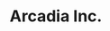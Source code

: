---
layout: projectPageNew
title: 'Arcadia Inc.'
year: 2021
medium: digital simulation
paragraphs:
 - text: |
    Arcadia Inc. is a work of speculative fiction which investigates the commodification of nature through computer-generated landscape photography. In observing context erasure as the main mechanism behind re-programming images with new meanings, the work proposes a new model for obtaining the type of nature imagery meant for brand-based visual communication: a group of virtual beings which photograph scenic beauty in a real-time simulation, organized as a fictional company which produces stock images of natural environments. In an era when visual culture is created increasingly through technological automation, the work raises important questions about the future of image making.<br/><br/>

 - text: |
    You can visit the fictional company's website at <a href="https://arcadia.photography" target="_blank">arcadia.photography</a>, or view an ambient slideshow of the most recent photographs on <a href="https://now.arcadia.photography" target="_blank">Arcadia 𝓝𝓸𝔀</a>.<br/><br/>

#  - text: |
#     Arcadia Inc. was part of <a href="https://www.springbreakartshow.com/" target="_blank">SPRING/BREAK Art Show</a> in New York, as a <a href="https://springbreakartfair.com/collections/lizzy-chiappini-2021" target="_blank">solo show</a> curated by <a href="https://www.lizzy-chiappini.com/" target="_blank">Lizzy Chiappini</a>. For the duration of SPRING/BREAK, all photographs taken by virtual beings within the simulation were uploaded to <a href="https://soft-power.online" target="_blank">https://soft-power.online.</a> You can read the curatorial statement <a href="/assets/images/arcadiainc/softpower.pdf" target="_blank">here. </a><br/><br/>
#  - text: |
#     A previous framing of the project involved a fictional company which claims to offer "context-free landscape photography for the 21st century user". You can learn more about Arcadia Inc. as a company by visiting <a href="http://arcadia-inc.org" target="_blank">http://arcadia-inc.org</a>, or by listening to my <a href="https://vimeo.com/549761951" target="_blank">NYU ITP thesis presentation</a>.<br/><br/>
 - text: |
    <p class="small-paragraph">
    <b>Exhibitions</b><br/>
    2024 &#8212; <a href="https://www.panke.gallery/event/arcadia-inc"> Arcadia Inc. (solo)</a>, at Panke Gallery /rosa, part of <a href="https://vorspiel.berlin/events/arcadia-inc-by-cezar-mocan" target="_blank">Vorspiel Berlin</a>, curated by Robert Sakrowski, Berlin <br/>
    2023 &#8212; <a href="https://www.plexusprojects.org/gui-gooey"> GUI / GOOEY, Plexus Projects</a>, curated by Laura Splan online <br/>
    2022 &#8212; <a href="https://infiniteobjects.com/products/mocan-arcadiainc"> Lumen Prize x Infinite Objects collection </a> <br/>
    2022 &#8212; <a href="https://currentsnewmedia.org/artist/cezar-mocan/" target="_blank">Currents New Media</a>, Santa Fe<br/>
    2022 &#8212; Kampüste Dijital Sanat, Istanbul<br/>
    2022 &#8212; <a href="https://interaccess.org/exhibition/sculpted-our-image-forged-our-minds">Sculpted in Our Image, Forged in Our Minds</a> curated by Tristan Sauer in collaboration with Inter/Access Toronto, online<br/>
    2021 &#8212; SPRING/BREAK Art Show, New York, curated by Lizzy Chiappini<br/>
    2021 &#8212; <a href="https://www.lumenprize.com/2021-student-prize-shortlist/arcadia-inc" target="_blank">Lumen Prize Student Award</a><br/><br/>
    </p>
 - text: |
    <p class="small-paragraph">
    <b>Production Credits</b><br/>
    Emma Brown, sound design <br/>
    Hannah Campbell, voice acting <br/>
    Lizzy Chiappini, curation <br/>
    <br/>
    </p>
 - text: |
    <p class="small-paragraph">
    <b>Related Work</b> <br/>
    <a href="/whatdoesthedesktopwant">What Does the Desktop Want?</a>, a talk I gave at the 2021 Computer Mouse Conference<br/>
    <a href="/hig-metaphor">Human Interface Guidelines (Metaphor)</a>, a two-channel video<br/>
    <a href="/24hrslandscape">24 Hours Relaxing Landscape for Stress Relief</a>, a three channel video
    </p>

images:
 - url: https://player.vimeo.com/video/634060678
   vimeo: true
   description: Ansel A.I., a virtual being working for Arcadia Inc., introduces the project.

 - url: https://player.vimeo.com/video/627567700
   vimeo: true
   description: Un-edited screen recording of the <i>softpower.exe</i> real-time simulation (video + sound). Time was sped up in this instance of running the simulation – one full day cycle happens in 1 hour.

 - url: /assets/images/arcadiainc/soft-power-still.png
   description: Still from the <i>softpower.exe</i> real-time simulation.

 - url: /assets/images/arcadiainc/simulation-stills.png
   description: Stills from the <i>softpower.exe</i> real-time simulation.

 - url: /assets/images/arcadiainc/spring-break-1.jpg
   description: SPRING/BREAK 2021 installation view; the show curator, Lizzy Chiappini, selected seven photographs taken by the virtual beings to print at high resolution on aluminum dibond, in conjunction with displaying the real-time simulation as a single-channel video of infinite duration. <small>(image by Lizzy Chiappini)</small>

 - url: /assets/images/arcadiainc/spring-break-2.png
   description: 32W,560S, UV Print on Aluminum Dibond, 20” x 15” (50.8 x 38.1cm)

 - url: /assets/images/arcadiainc/spring-break-3.png
   description: 1967W,9N, UV Print on Aluminum Dibond, 20” x 15” (50.8 x 38.1cm)

 - url: /assets/images/arcadiainc/soft-power-online-1.png
   description: Photograph taken by a virtual being, displayed on the soft-power.online website with metadata revealing environmental conditions within the simulation.

 - url: /assets/images/arcadiainc/soft-power-online-2.png
   description: Photograph taken by a virtual being, displayed on the soft-power.online website with metadata revealing environmental conditions within the simulation.
---